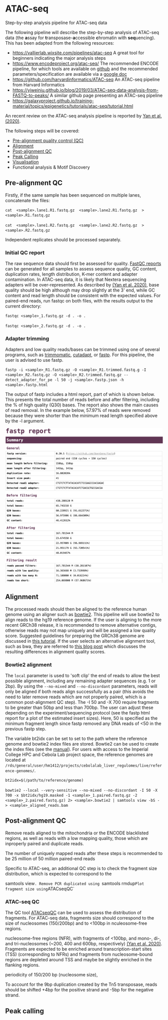 # ATAC-seq
Step-by-step analysis pipeline for ATAC-seq data

The following pipeline will describe the step-by-step analysis of ATAC-seq data (the **a**ssay for **t**ransposase-**a**ccessible **c**hromatin with **seq**uencing). This has been adapted from the following resources:

- https://vallierlab.wixsite.com/pipelines/atac-seq A great tool for beginners indicating the major analysis steps 
- https://www.encodeproject.org/atac-seq/ The recommended ENCODE pipeline, for which tools are available on [github](https://github.com/ENCODE-DCC/atac-seq-pipeline) and the recommended parameters/specification are available via a [google doc](https://docs.google.com/document/d/1f0Cm4vRyDQDu0bMehHD7P7KOMxTOP-HiNoIvL1VcBt8/edit)
- https://github.com/harvardinformatics/ATAC-seq An ATAC-seq pipeline from Harvard Informatics 
- https://yiweiniu.github.io/blog/2019/03/ATAC-seq-data-analysis-from-FASTQ-to-peaks/ A similar github page presenting an ATAC-seq pipeline 
- https://galaxyproject.github.io/training-material/topics/epigenetics/tutorials/atac-seq/tutorial.html

An recent review on the ATAC-seq analysis pipeline is reported by [Yan et al. (2020)](https://genomebiology.biomedcentral.com/track/pdf/10.1186/s13059-020-1929-3).

The following steps will be covered:

- [Pre-alignment quality control (QC)](#pre-alignment-qc) 
- [Alignment](#alignment) 
- [Post-alignment QC](#post-alignment-qc)
- [Peak Calling](#peak-calling)
- [Visualisation](#visualisation)
- Functional analysis & Motif Discovery

## Pre-alignment QC

Firstly, if the same sample has been sequenced on multiple lanes, concatenate the files:

```
cat  <sample>.lane1.R1.fastq.gz  <sample>.lane2.R1.fastq.gz  >  <sample>.R1.fastq.gz

cat  <sample>.lane1.R2.fastq.gz  <sample>.lane2.R2.fastq.gz  >  <sample>.R2.fastq.gz
```

Independent replicates should be processed separately.

### Initial QC report

The raw sequence data should first be assessed for quality. [FastQC reports](https://dnacore.missouri.edu/PDF/FastQC_Manual.pdf) can be generated for all samples to assess sequence quality, GC content, duplication rates, length distribution, K-mer content and adapter contamination. In ATAC-seq data, it is likely that Nextera sequencing adapters will be over-represented. As described by [(Yan et al. 2020)](https://genomebiology.biomedcentral.com/track/pdf/10.1186/s13059-020-1929-3), base quality should be high although may drop slightly at the 3' end, while GC content and read length should be consistent with the expected values. For paired-end reads, run fastqc on both files, with the results output to the current directory:

```
fastqc <sample>_1.fastq.gz -d . -o .

fastqc <sample>_2.fastq.gz -d . -o .
```

### Adapter trimming 

Adapters and low quality reads/bases can be trimmed using one of several programs, such as [trimmomatic](http://www.usadellab.org/cms/?page=trimmomatic), [cutadapt](https://cutadapt.readthedocs.io/en/stable/), or [fastp](https://github.com/OpenGene/fastp). For this pipeline, the user is advised to use fastp.

```
fastp -i <sample>_R1.fastq.gz -O <sample>_R1.trimmed.fastq.g -I <sample>_R2.fastq.gz -O <sample>_R2.trimmed.fastq.gz --detect_adapter_for_pe -l 50 -j <sample>.fastp.json -h <sample>.fastp.html
```

The output of fastp includes a html report, part of which is shown below. This presents the total number of reads before and after filtering, including the % of high quality (Q30) bases. The report also shows the main causes of read removal. In the example below, 57.97% of reads were removed because they were shorter than the minimum read length specified above by the -l argument.

<img src="https://github.com/CebolaLab/ATAC-seq/blob/master/Figures/fastp-html.png" width="600">

## Alignment

The processed reads should then be aligned to the reference human genome using an aligner such as [bowtie2](http://bowtie-bio.sourceforge.net/bowtie2/index.shtml). This pipeline will use bowtie2 to align reads to the hg19 reference genome. If the user is aligning to the more recent GRCh38 release, it is recommended to remove alternative contigs, otherwise reads may not map uniquely and will be assigned a low quality score. Suggested guidelines for preparing the GRCh38 genome are discussed in [this tutorial](https://www.biostars.org/p/342482/). If the user selects an alternative alignment tool, such as bwa, they are referred to [this blog post](https://www.acgt.me/?offset=1426809676847) which discusses the resulting differences in alignment quality scores.

### Bowtie2 alignment

The `local` parameter is used to 'soft clip' the end of reads to allow the best possible alignment, including any remaining adapter sequences (e.g. 1 or 2bp).  By using the `--no-mixed` and `--no-discordant` parameters, reads will only be aligned if both reads align successfully as a pair (this avoids the need to later remove reads which are not properly paired, which is a common post-alignment QC step). The -I 50 and -X 700 require fragments to be greater than 50bp and less than 700bp. The user can adjust these depending on the experiment/sequencing protocol (see the fastp html report for a plot of the estimated insert sizes). Here, 50 is specified as the minimum fragment length since fastp removed any DNA reads of <50 in the previous fastp step. 

The variable bt2idx can be set to set to the path where the reference genome and bowtie2 index files are stored. Bowtie2 can be used to create the index files (see the [manual](http://bowtie-bio.sourceforge.net/bowtie2/manual.shtml#indexing-a-reference-genome)). For users with access to the Imperial College HPC and Cebola Lab project space, the reference genomes are located at `/rds/general/user/hm1412/projects/cebolalab_liver_regulomes/live/reference-genomes/`. 

```
bt2idx=$(/path/to/reference/genome)

bowtie2 --local --very-sensitive --no-mixed --no-discordant -I 50 -X 700 -x $bt2idx/hg19.masked -1 <sample>_1.paired.fastq.gz -2 <sample>_2.paired.fastq.gz) 2> <sample>.bowtie2 | samtools view -bS - > <sample>_aligned_reads.bam
```

## Post-alignment QC

Remove reads aligned to the mitochondria or the ENCODE blacklisted regions, as well as reads with a low mapping quality, those which are inproperly paired and duplicate reads.

The number of uniquely mapped reads after these steps is recommended to be 25 million of 50 million paired-end reads

Specific to ATAC-seq, an additional QC step is to check the fragment size distribution, which is expected to correspond to the 

samtools view`.
Remove PCR duplicated using `samtools rmdup`
Plot fragment size using `ATACseqQC`

### ATAC-seq QC 

The QC tool [ATACseqQC](https://www.bioconductor.org/packages/release/bioc/html/ATACseqQC.html) can be used to assess the distribution of fragments. For ATAC-seq data, fragments size should correspond to the size of nucleosomes (150/200bp) and to <100bp in nculeosome-free regions. 

nucleosome-free regions (NFR), with fragments of <100bp, and mono-, di-, and tri-nucleosomes (~200, 400 and 600bp, respectively) [(Yan et al. 2020)](https://genomebiology.biomedcentral.com/track/pdf/10.1186/s13059-020-1929-3). Fragments are expected to be enriched around transcription-start sites (TSS) (corresponding to NFRs) and fragments from nucleosome-bound regions are depleted around TSS and maybe be slightly enriched in the flanking regions. 

 periodicity of 150/200 bp (nucleosome size),

To account for the 9bp duplication created by the Tn5 transposase, reads should be shifted +4bp for the positive strand and -5bp for the negative strand. 

## Peak calling  